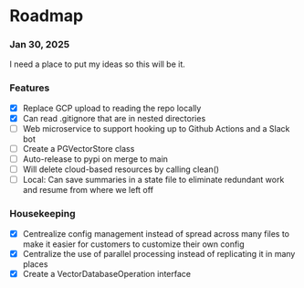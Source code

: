 # Roadmap

### Jan 30, 2025
I need a place to put my ideas so this will be it.

### Features
- [X] Replace GCP upload to reading the repo locally
- [X] Can read .gitignore that are in nested directories
- [ ] Web microservice to support hooking up to Github Actions and a Slack bot
- [ ] Create a PGVectorStore class
- [ ] Auto-release to pypi on merge to main
- [ ] Will delete cloud-based resources by calling clean()
- [ ] Local: Can save summaries in a state file to eliminate redundant work and resume from where we left off

### Housekeeping
- [X] Centrealize config management instead of spread across many files to make it easier for customers to customize their own config
- [X] Centralize the use of parallel processing instead of replicating it in many places
- [X] Create a VectorDatabaseOperation interface
